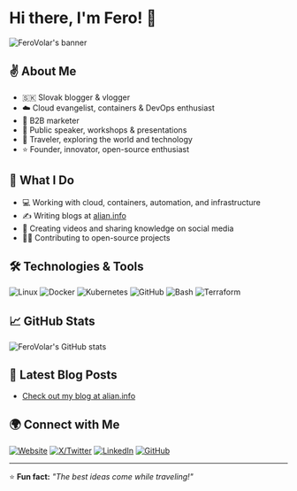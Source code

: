 # Hi there, I'm Fero! 👋

![FeroVolar's banner](https://raw.githubusercontent.com/FeroVolar/FeroVolar/main/assets/banner.png) <!-- If you have your own banner, upload it to the repository -->

## ✌️ About Me

- 🇸🇰 Slovak blogger & vlogger
- ☁️ Cloud evangelist, containers & DevOps enthusiast
- 🤝 B2B marketer
- 📣 Public speaker, workshops & presentations
- 🛫 Traveler, exploring the world and technology
- ⭐️ Founder, innovator, open-source enthusiast

## 🚀 What I Do

- 💻 Working with cloud, containers, automation, and infrastructure
- ✍️ Writing blogs at [alian.info](https://alian.info)
- 🎥 Creating videos and sharing knowledge on social media
- 👨‍💻 Contributing to open-source projects

## 🛠️ Technologies & Tools

![Linux](https://img.shields.io/badge/Linux-FCC624?style=flat&logo=linux&logoColor=black)
![Docker](https://img.shields.io/badge/Docker-2496ED?style=flat&logo=docker&logoColor=white)
![Kubernetes](https://img.shields.io/badge/Kubernetes-326CE5?style=flat&logo=kubernetes&logoColor=white)
![GitHub](https://img.shields.io/badge/GitHub-181717?style=flat&logo=github&logoColor=white)
![Bash](https://img.shields.io/badge/Bash-4EAA25?style=flat&logo=gnubash&logoColor=white)
![Terraform](https://img.shields.io/badge/Terraform-7B42BC?style=flat&logo=terraform&logoColor=white)

## 📈 GitHub Stats

![FeroVolar's GitHub stats](https://github-readme-stats.vercel.app/api?username=FeroVolar&show_icons=true&theme=tokyonight)

## 📝 Latest Blog Posts

<!-- BLOG-POST-LIST:START -->
- [Check out my blog at alian.info](https://alian.info)
<!-- BLOG-POST-LIST:END -->

## 🌍 Connect with Me

[![Website](https://img.shields.io/badge/alian.info-website-blue)](https://alian.info)
[![X/Twitter](https://img.shields.io/badge/X-@alian-1DA1F2?style=flat&logo=twitter&logoColor=white)](https://twitter.com/alian)
[![LinkedIn](https://img.shields.io/badge/LinkedIn-Fero%20Volar-blue?style=flat&logo=linkedin)](https://www.linkedin.com/in/ferovolar/)
[![GitHub](https://img.shields.io/badge/GitHub-FeroVolar-181717?style=flat&logo=github)](https://github.com/FeroVolar)

---

⭐️ **Fun fact:** _"The best ideas come while traveling!"_

<!--
**FeroVolar/FeroVolar** is a ✨ _special_ ✨ repository because its `README.md` (this file) appears on your GitHub profile.
-->
